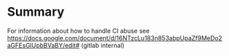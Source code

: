 # Summary
For information about how to handle CI abuse see
https://docs.google.com/document/d/16NTzcLu183n853abpUpaZf9MeDo2aGFEsGlUpbBVaBY/edit#
(gitlab internal)
